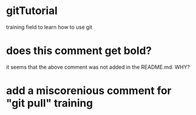 # gitTutorial
training field to learn how to use git

# does this comment get bold?
it seems that the above comment was not added in the README.md. WHY?

# add a miscorenious comment for "git pull" training
